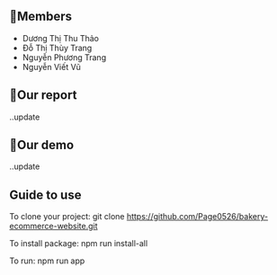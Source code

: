 ## 👿Members
- Dương Thị Thu Thảo
- Đỗ Thị Thùy Trang
- Nguyễn Phương Trang
- Nguyễn Viết Vũ
## 📄Our report
..update
## 🎥Our demo
..update
## Guide to use
To clone your project: git clone https://github.com/Page0526/bakery-ecommerce-website.git 

To install package: npm run install-all

To run: npm run app

